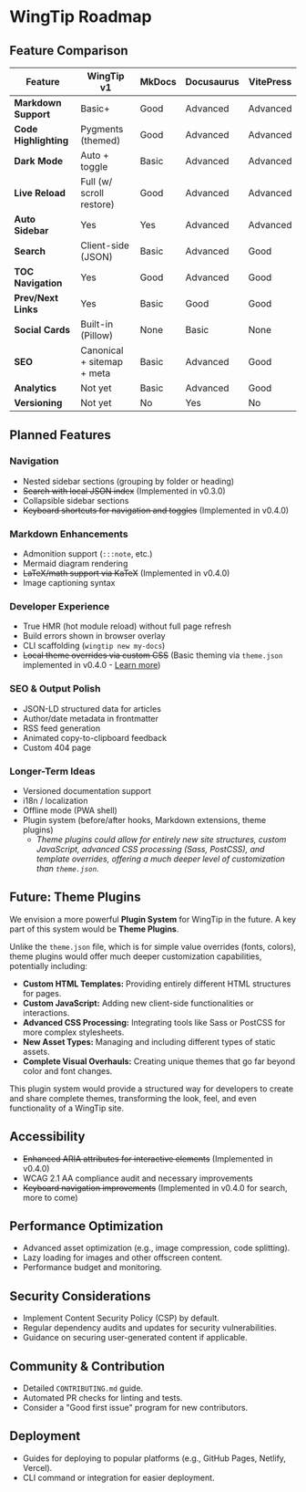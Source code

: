 # WingTip Roadmap

## Feature Comparison

| Feature               | WingTip v1                 | MkDocs | Docusaurus | VitePress |
| --------------------- | -------------------------- | ------ | ---------- | --------- |
| **Markdown Support**  | Basic+                     | Good   | Advanced   | Advanced  |
| **Code Highlighting** | Pygments (themed)          | Good   | Advanced   | Advanced  |
| **Dark Mode**         | Auto + toggle              | Basic  | Advanced   | Advanced  |
| **Live Reload**       | Full (w/ scroll restore)   | Good   | Advanced   | Advanced  |
| **Auto Sidebar**      | Yes                        | Yes    | Advanced   | Advanced  |
| **Search**            | Client-side (JSON)         | Basic  | Advanced   | Good      |
| **TOC Navigation**    | Yes                        | Good   | Advanced   | Good      |
| **Prev/Next Links**   | Yes                        | Basic  | Good       | Good      |
| **Social Cards**      | Built-in (Pillow)          | None   | Basic      | None      |
| **SEO**               | Canonical + sitemap + meta | Basic  | Advanced   | Good      |
| **Analytics**         | Not yet                    | Basic  | Advanced   | Good      |
| **Versioning**        | Not yet                    | No     | Yes        | No        |

## Planned Features

### Navigation

* Nested sidebar sections (grouping by folder or heading)
* ~~Search with local JSON index~~ (Implemented in v0.3.0)
* Collapsible sidebar sections
* ~~Keyboard shortcuts for navigation and toggles~~ (Implemented in v0.4.0)

### Markdown Enhancements

* Admonition support (`:::note`, etc.)
* Mermaid diagram rendering
* ~~LaTeX/math support via KaTeX~~ (Implemented in v0.4.0)
* Image captioning syntax

### Developer Experience

* True HMR (hot module reload) without full page refresh
* Build errors shown in browser overlay
* CLI scaffolding (`wingtip new my-docs`)
* ~~Local theme overrides via custom CSS~~ (Basic theming via `theme.json` implemented in v0.4.0 - [Learn more](theming.md))

### SEO & Output Polish

* JSON-LD structured data for articles
* Author/date metadata in frontmatter
* RSS feed generation
* Animated copy-to-clipboard feedback
* Custom 404 page

### Longer-Term Ideas

* Versioned documentation support
* i18n / localization
* Offline mode (PWA shell)
* Plugin system (before/after hooks, Markdown extensions, theme plugins)
    * *Theme plugins could allow for entirely new site structures, custom JavaScript, advanced CSS processing (Sass, PostCSS), and template overrides, offering a much deeper level of customization than `theme.json`.*

## Future: Theme Plugins

We envision a more powerful **Plugin System** for WingTip in the future. A key part of this system would be **Theme Plugins**.

Unlike the `theme.json` file, which is for simple value overrides (fonts, colors), theme plugins would offer much deeper customization capabilities, potentially including:

*   **Custom HTML Templates:** Providing entirely different HTML structures for pages.
*   **Custom JavaScript:** Adding new client-side functionalities or interactions.
*   **Advanced CSS Processing:** Integrating tools like Sass or PostCSS for more complex stylesheets.
*   **New Asset Types:** Managing and including different types of static assets.
*   **Complete Visual Overhauls:** Creating unique themes that go far beyond color and font changes.

This plugin system would provide a structured way for developers to create and share complete themes, transforming the look, feel, and even functionality of a WingTip site. 

## Accessibility

* ~~Enhanced ARIA attributes for interactive elements~~ (Implemented in v0.4.0)
* WCAG 2.1 AA compliance audit and necessary improvements
* ~~Keyboard navigation improvements~~ (Implemented in v0.4.0 for search, more to come)

## Performance Optimization

*   Advanced asset optimization (e.g., image compression, code splitting).
*   Lazy loading for images and other offscreen content.
*   Performance budget and monitoring.

## Security Considerations

*   Implement Content Security Policy (CSP) by default.
*   Regular dependency audits and updates for security vulnerabilities.
*   Guidance on securing user-generated content if applicable.

## Community & Contribution

*   Detailed `CONTRIBUTING.md` guide.
*   Automated PR checks for linting and tests.
*   Consider a "Good first issue" program for new contributors.

## Deployment

*   Guides for deploying to popular platforms (e.g., GitHub Pages, Netlify, Vercel).
*   CLI command or integration for easier deployment.

